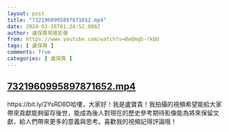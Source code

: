 ```yaml
---
layout: post
title: "7321960995897871652.mp4"
date: 2024-03-16T01:24:52.000Z
author: 盧保貴視覺影像
from: https://www.youtube.com/watch?v=BwQmgb-rkQU
tags: [ 盧保貴 ]
comments: True
categories: [ 盧保貴 ]
---
```

<!--1710552292000-->
[7321960995897871652.mp4](https://www.youtube.com/watch?v=BwQmgb-rkQU)
------

<div>
https://bit.ly/2YsRD8D哈嘍，大家好！我是盧寶貴！我拍攝的視頻希望能給大家帶來貢獻能夠留存後世，能成為後人對現在的歷史參考期待影像能為將來保留文獻，給人們帶來更多的意義與思考。喜歡我的視頻記得評論哦！
</div>
